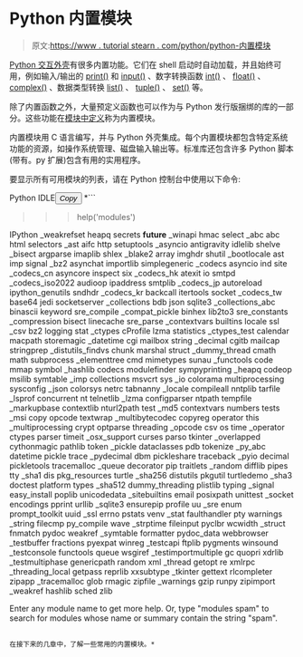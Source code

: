 # Python 内置模块

> 原文:[https://www . tutorial stearn . com/python/python-内置模块](https://www.tutorialsteacher.com/python/python-builtin-modules)

[Python 交互外壳](/python/python-interective-shell)有很多内置功能。它们在 shell 启动时自动加载，并且始终可用，例如输入/输出的 [print()](/python/print-method) 和 [input()](/python/input-function) 、数字转换函数 [int()](/python/int-method) 、 [float()](/python/float-method) 、 [complex()](/python/complex-method) 、数据类型转换 [list()](/python/list-method) 、 [tuple()](/python/tuple-method) 、 [set()](/python/set-method) 等。

除了内置函数之外，大量预定义函数也可以作为与 Python 发行版捆绑的库的一部分。这些功能在[模块中定义](/python/python-module)称为内置模块。

内置模块用 C 语言编写，并与 Python 外壳集成。每个内置模块都包含特定系统功能的资源，如操作系统管理、磁盘输入输出等。标准库还包含许多 Python 脚本(带有。py 扩展)包含有用的实用程序。

要显示所有可用模块的列表，请在 Python 控制台中使用以下命令:

Python IDLE<button class="copy-btn pull-right" title="Copy example code">*Copy*</button> *```
>>> help('modules') 

IPython             _weakrefset         heapq               secrets
__future__          _winapi             hmac                select
_abc                abc                 html                selectors
_ast                aifc                http                setuptools
_asyncio            antigravity         idlelib             shelve
_bisect             argparse            imaplib             shlex
_blake2             array               imghdr              shutil
_bootlocale         ast                 imp                 signal
_bz2                asynchat            importlib           simplegeneric
_codecs             asyncio             ind                 site
_codecs_cn          asyncore            inspect             six
_codecs_hk          atexit              io                  smtpd
_codecs_iso2022     audioop             ipaddress           smtplib
_codecs_jp          autoreload          ipython_genutils    sndhdr
_codecs_kr          backcall            itertools           socket
_codecs_tw          base64              jedi                socketserver
_collections        bdb                 json                sqlite3
_collections_abc    binascii            keyword             sre_compile
_compat_pickle      binhex              lib2to3             sre_constants
_compression        bisect              linecache           sre_parse
_contextvars        builtins            locale              ssl
_csv                bz2                 logging             stat
_ctypes             cProfile            lzma                statistics
_ctypes_test        calendar            macpath             storemagic
_datetime           cgi                 mailbox             string
_decimal            cgitb               mailcap             stringprep
_distutils_findvs   chunk               marshal             struct
_dummy_thread       cmath               math                subprocess
_elementtree        cmd                 mimetypes           sunau
_functools          code                mmap                symbol
_hashlib            codecs              modulefinder        sympyprinting
_heapq              codeop              msilib              symtable
_imp                collections         msvcrt              sys
_io                 colorama            multiprocessing     sysconfig
_json               colorsys            netrc               tabnanny
_locale             compileall          nntplib             tarfile
_lsprof             concurrent          nt                  telnetlib
_lzma               configparser        ntpath              tempfile
_markupbase         contextlib          nturl2path          test
_md5                contextvars         numbers             tests
_msi                copy                opcode              textwrap
_multibytecodec     copyreg             operator            this
_multiprocessing    crypt               optparse            threading
_opcode             csv                 os                  time
_operator           ctypes              parser              timeit
_osx_support        curses              parso               tkinter
_overlapped         cythonmagic         pathlib             token
_pickle             dataclasses         pdb                 tokenize
_py_abc             datetime            pickle              trace
_pydecimal          dbm                 pickleshare         traceback
_pyio               decimal             pickletools         tracemalloc
_queue              decorator           pip                 traitlets
_random             difflib             pipes               tty
_sha1               dis                 pkg_resources       turtle
_sha256             distutils           pkgutil             turtledemo
_sha3               doctest             platform            types
_sha512             dummy_threading     plistlib            typing
_signal             easy_install        poplib              unicodedata
_sitebuiltins       email               posixpath           unittest
_socket             encodings           pprint              urllib
_sqlite3            ensurepip           profile             uu
_sre                enum                prompt_toolkit      uuid
_ssl                errno               pstats              venv
_stat               faulthandler        pty                 warnings
_string             filecmp             py_compile          wave
_strptime           fileinput           pyclbr              wcwidth
_struct             fnmatch             pydoc               weakref
_symtable           formatter           pydoc_data          webbrowser
_testbuffer         fractions           pyexpat             winreg
_testcapi           ftplib              pygments            winsound
_testconsole        functools           queue               wsgiref
_testimportmultiple gc                  quopri              xdrlib
_testmultiphase     genericpath         random              xml
_thread             getopt              re                  xmlrpc
_threading_local    getpass             reprlib             xxsubtype
_tkinter            gettext             rlcompleter         zipapp
_tracemalloc        glob                rmagic              zipfile
_warnings           gzip                runpy               zipimport
_weakref            hashlib             sched               zlib

Enter any module name to get more help.  Or, type "modules spam" to search
for modules whose name or summary contain the string "spam". 
```

在接下来的几章中，了解一些常用的内置模块。*